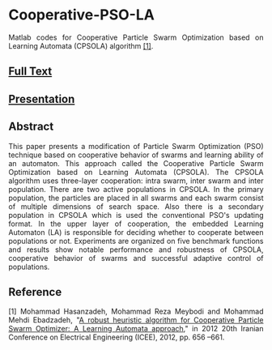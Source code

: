 # Cooperative-PSO-LA
<p align="justify"> Matlab codes for Cooperative Particle Swarm Optimization based on Learning Automata (CPSOLA) algorithm <a href="http://ieeexplore.ieee.org/xpl/articleDetails.jsp?tp=&arnumber=6292436"  target="_blank">[1]</a>. </p>
<h2><a href="http://cld.persiangig.com/download/0gKG9le1mn/IEEE-ICEE-2012.pdf/dl" target="_blank">Full Text</a></h2>
<h2><a href="http://cld.persiangig.com/download/e1L1ZKlEhK/IEEE-ICEE-2012.pptx/dl" target="_blank"> Presentation </h2>
<h2><a id="abstract" class="anchor" href="#abstract" aria-hidden="true"><span class="octicon octicon-link"></span></a>Abstract</h2>

<p align="justify"> This paper presents a modification of Particle Swarm Optimization (PSO) technique based on cooperative behavior of swarms and learning ability of an automaton. This approach called the Cooperative Particle Swarm Optimization based on Learning Automata (CPSOLA). The CPSOLA algorithm uses three-layer cooperation: intra swarm, inter swarm and inter population. There are two active populations in CPSOLA. In the primary population, the particles are placed in all swarms and each swarm consist of multiple dimensions of search space. Also there is a secondary population in CPSOLA which is used the conventional PSO's updating format. In the upper layer of cooperation, the embedded Learning Automaton (LA) is responsible for deciding whether to cooperate between populations or not. Experiments are organized on five benchmark functions and results show notable performance and robustness of CPSOLA, cooperative behavior of swarms and successful adaptive control of populations. </p>

<h2><a id="reference" class="anchor" href="#reference" aria-hidden="true"><span class="octicon octicon-link"></span></a>Reference</h2>


<p align="justify"> [1] Mohammad Hasanzadeh, Mohammad Reza Meybodi and Mohammad Mehdi Ebadzadeh, "<a href="http://ieeexplore.ieee.org/xpl/articleDetails.jsp?tp=&arnumber=6292436"  target="_blank">A robust heuristic algorithm for Cooperative Particle Swarm Optimizer: A Learning Automata approach</a>," in 2012 20th Iranian Conference on Electrical Engineering (ICEE), 2012, pp. 656 –661.</p>

